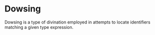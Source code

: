 # Dowsing

Dowsing is a type of divination employed in attempts to locate identifiers matching a given type expression.
